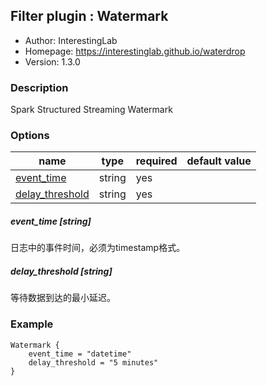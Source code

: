 ## Filter plugin : Watermark

* Author: InterestingLab
* Homepage: https://interestinglab.github.io/waterdrop
* Version: 1.3.0

### Description

Spark Structured Streaming Watermark

### Options

| name | type | required | default value |
| --- | --- | --- | --- |
| [event_time](#event_time-string) | string | yes |  |
| [delay_threshold](#delay_threshold-string) | string | yes |  |

##### event_time [string]

日志中的事件时间，必须为timestamp格式。

##### delay_threshold [string]

等待数据到达的最小延迟。

### Example

```
Watermark {
    event_time = "datetime"
    delay_threshold = "5 minutes"
}
```
